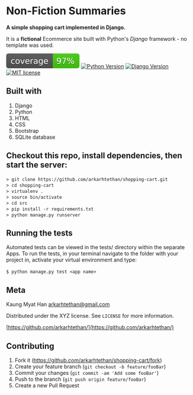 # Non-Fiction Summaries
**A simple shopping cart implemented in Django.**

It is a **fictional** Ecommerce site built with Python's *Django* framework - no template was used.

![coverage-image] [![Python Version][python-image]][python-url] [![Django Version](https://img.shields.io/badge/django-2.2-green.svg)](https://shields.io/) [![MIT license](https://img.shields.io/badge/License-MIT-blue.svg)](https://lbesson.mit-license.org/)


## Built with 
1. Django
2. Python
3. HTML
4. CSS
5. Bootstrap
6. SQLite database

## Checkout this repo, install dependencies, then start the server:

    > git clone https://github.com/arkarhtethan/shopping-cart.git
    > cd shopping-cart
    > virtualenv .
    > source bin/activate
    > cd src
    > pip install -r requirements.txt
    > python manage.py runserver

## Running the tests

Automated tests can be viewed in the tests/ directory within the separate Apps. 
To run the tests, in your terminal navigate to the folder with your project in, activate your virtual environment and type:

`$ python manage.py test <app name>`


## Meta

Kaung Myat Han arkarhtethan@gmail.com

Distributed under the XYZ license. See ``LICENSE`` for more information.

[https://github.com/arkarhtethan/](https://github.com/arkarhtethan/)

## Contributing

1. Fork it (<https://github.com/arkarhtethan/shopping-cart/fork>)
2. Create your feature branch (`git checkout -b feature/fooBar`)
3. Commit your changes (`git commit -am 'Add some fooBar'`)
4. Push to the branch (`git push origin feature/fooBar`)
5. Create a new Pull Request

[coverage-image]: ./coverage.svg

[python-image]:https://img.shields.io/badge/python-3.6-blue.svg
[python-download]:https://img.shields.io/pypi/pyversions/Django.svg
[python-url]:https://www.python.org/downloads/release/python-360/
